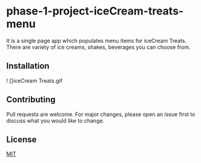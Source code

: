 # phase-1-project-iceCream-treats-menu
It is a single page app which populates menu items for iceCream Treats. There are variety of ice creams, shakes, beverages you can choose from.

## Installation


! []iceCream Treats.gif

## Contributing

Pull requests are welcome. For major changes, please open an issue first to discuss what you would like to change.



## License

[MIT](https://choosealicense.com/licenses/mit/)



